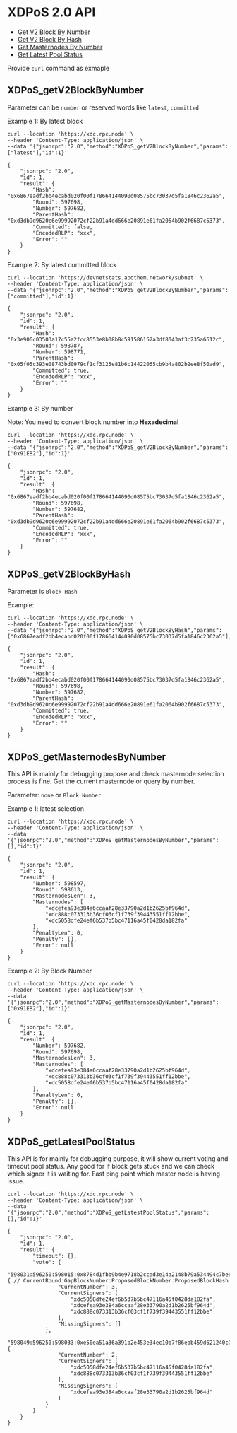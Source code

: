 # XDPoS 2.0 API

- [Get V2 Block By Number](#xdpos_getv2blockbynumber)
- [Get V2 Block By Hash](#xdpos_getv2blockbyhash)
- [Get Masternodes By Number](#xdpos_getmasternodesbynumber)
- [Get Latest Pool Status](#xdpos_getlatestpoolstatus)


Provide `curl` command as exmaple

## XDPoS_getV2BlockByNumber

Parameter can be `number` or reserved words like `latest`, `committed`

Example 1: By latest block
```
curl --location 'https://xdc.rpc.node' \
--header 'Content-Type: application/json' \
--data '{"jsonrpc":"2.0","method":"XDPoS_getV2BlockByNumber","params":["latest"],"id":1}'
```

```
{
    "jsonrpc": "2.0",
    "id": 1,
    "result": {
        "Hash": "0x6867eadf2bb4ecabd020f00f178664144090d08575bc73037d5fa1846c2362a5",
        "Round": 597698,
        "Number": 597682,
        "ParentHash": "0xd3db9d9620c6e99992072cf22b91a4dd666e20891e61fa2064b902f6687c5373",
        "Committed": false,
        "EncodedRLP": "xxx",
        "Error": ""
    }
}
```

Example 2: By latest committed block

```
curl --location 'https://devnetstats.apothem.network/subnet' \
--header 'Content-Type: application/json' \
--data '{"jsonrpc":"2.0","method":"XDPoS_getV2BlockByNumber","params":["committed"],"id":1}'
```

```
{
    "jsonrpc": "2.0",
    "id": 1,
    "result": {
        "Hash": "0x3e906c03503a17c55a2fcc8553e8b08b8c591586152a3df8043af3c235a6612c",
        "Round": 598787,
        "Number": 598771,
        "ParentHash": "0x05f05c393e08743bd0979cf1cf3125e81b6c14422055cb9b4a802b2ee8f50ad9",
        "Committed": true,
        "EncodedRLP": "xxx",
        "Error": ""
    }
}
```


Example 3: By number

Note: You need to convert block number into **Hexadecimal**
```
curl --location 'https://xdc.rpc.node' \
--header 'Content-Type: application/json' \
--data '{"jsonrpc":"2.0","method":"XDPoS_getV2BlockByNumber","params":["0x91EB2"],"id":1}'
```

```
{
    "jsonrpc": "2.0",
    "id": 1,
    "result": {
        "Hash": "0x6867eadf2bb4ecabd020f00f178664144090d08575bc73037d5fa1846c2362a5",
        "Round": 597698,
        "Number": 597682,
        "ParentHash": "0xd3db9d9620c6e99992072cf22b91a4dd666e20891e61fa2064b902f6687c5373",
        "Committed": true,
        "EncodedRLP": "xxx",
        "Error": ""
    }
}
```

## XDPoS_getV2BlockByHash

Parameter is `Block Hash`

Example:
```
curl --location 'https://xdc.rpc.node' \
--header 'Content-Type: application/json' \
--data '{"jsonrpc":"2.0","method":"XDPoS_getV2BlockByHash","params":["0x6867eadf2bb4ecabd020f00f178664144090d08575bc73037d5fa1846c2362a5"],"id":1}'
```

```
{
    "jsonrpc": "2.0",
    "id": 1,
    "result": {
        "Hash": "0x6867eadf2bb4ecabd020f00f178664144090d08575bc73037d5fa1846c2362a5",
        "Round": 597698,
        "Number": 597682,
        "ParentHash": "0xd3db9d9620c6e99992072cf22b91a4dd666e20891e61fa2064b902f6687c5373",
        "Committed": true,
        "EncodedRLP": "xxx",
        "Error": ""
    }
}
```

## XDPoS_getMasternodesByNumber

This API is mainly for debugging propose and check masternode selection process is fine. Get the current masternode or query by number.

Parameter: `none` or `Block Number`

Example 1: latest selection
```
curl --location 'https://xdc.rpc.node' \
--header 'Content-Type: application/json' \
--data '{"jsonrpc":"2.0","method":"XDPoS_getMasternodesByNumber","params":[],"id":1}'
```

```
{
    "jsonrpc": "2.0",
    "id": 1,
    "result": {
        "Number": 598597,
        "Round": 598613,
        "MasternodesLen": 3,
        "Masternodes": [
            "xdcefea93e384a6ccaaf28e33790a2d1b2625bf964d",
            "xdc888c073313b36cf03cf1f739f39443551ff12bbe",
            "xdc5058dfe24ef6b537b5bc47116a45f0428da182fa"
        ],
        "PenaltyLen": 0,
        "Penalty": [],
        "Error": null
    }
}
```

Example 2: By Block Number

```
curl --location 'https://xdc.rpc.node' \
--header 'Content-Type: application/json' \
--data '{"jsonrpc":"2.0","method":"XDPoS_getMasternodesByNumber","params":["0x91EB2"],"id":1}'
```

```
{
    "jsonrpc": "2.0",
    "id": 1,
    "result": {
        "Number": 597682,
        "Round": 597698,
        "MasternodesLen": 3,
        "Masternodes": [
            "xdcefea93e384a6ccaaf28e33790a2d1b2625bf964d",
            "xdc888c073313b36cf03cf1f739f39443551ff12bbe",
            "xdc5058dfe24ef6b537b5bc47116a45f0428da182fa"
        ],
        "PenaltyLen": 0,
        "Penalty": [],
        "Error": null
    }
}
```

## XDPoS_getLatestPoolStatus

This API is for mainly for debugging purpose, it will show current voting and timeout pool status. Any good for if block gets stuck and we can check which signer it is waiting for. Fast ping point which master node is having issue.

```
curl --location 'https://xdc.rpc.node' \
--header 'Content-Type: application/json' \
--data '{"jsonrpc":"2.0","method":"XDPoS_getLatestPoolStatus","params":[],"id":1}'
```

```
{
    "jsonrpc": "2.0",
    "id": 1,
    "result": {
        "timeout": {},
        "vote": {
            "598031:596250:598015:0x8784d1fbb9b4e9718b2ccad3e14a2148b79a534494c7be60c20857f04b5a6374": { // CurrentRound:GapBlockNumber:ProposedBlockNumber:ProposedBlockHash
                "CurrentNumber": 3,
                "CurrentSigners": [
                    "xdc5058dfe24ef6b537b5bc47116a45f0428da182fa",
                    "xdcefea93e384a6ccaaf28e33790a2d1b2625bf964d",
                    "xdc888c073313b36cf03cf1f739f39443551ff12bbe"
                ],
                "MissingSigners": []
            },
            "598049:596250:598033:0xe50ea51a36a391b2e453e34ec10b7f86ebb459d621240c05efe53bb0cfca148f": {
                "CurrentNumber": 2,
                "CurrentSigners": [
                    "xdc5058dfe24ef6b537b5bc47116a45f0428da182fa",
                    "xdc888c073313b36cf03cf1f739f39443551ff12bbe"
                ],
                "MissingSigners": [
                    "xdcefea93e384a6ccaaf28e33790a2d1b2625bf964d"
                ]
            }
        }
    }
}
```


